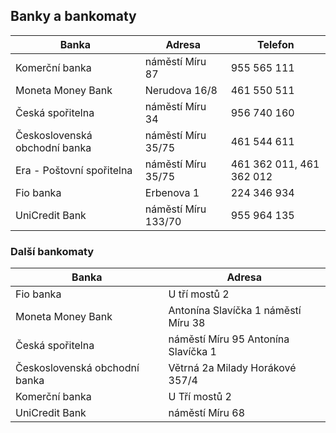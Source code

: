 ## Banky a bankomaty

<div class="table-responsive">

| Banka                         | Adresa              | Telefon                 |
|-------------------------------|---------------------|-------------------------|
| Komerční banka                | náměstí Míru 87     | 955 565 111             |
| Moneta Money Bank             | Nerudova 16/8       | 461 550 511             |
| Česká spořitelna              | náměstí Míru 34     | 956 740 160             |
| Československá obchodní banka | náměstí Míru 35/75  | 461 544 611             |
| Era - Poštovní spořitelna     | náměstí Míru 35/75  | 461 362 011, 461 362 012 |
| Fio banka                     | Erbenova 1          | 224 346 934             |
| UniCredit Bank                | náměstí Míru 133/70 | 955 964 135             |

</div>

### Další bankomaty

<div class="table-responsive">

| Banka                         | Adresa                               |
|-------------------------------|--------------------------------------|
| Fio banka                     | U tří mostů 2                        |
| Moneta Money Bank             | Antonína Slavíčka 1 náměstí Míru 38  |
| Česká spořitelna              | náměstí Míru 95 Antonína Slavíčka 1  |
| Československá obchodní banka | Větrná 2a Milady Horákové 357/4      |
| Komerční banka                | U Tří mostů 2                        |
| UniCredit Bank                | náměstí Míru 68                      |

</div>
